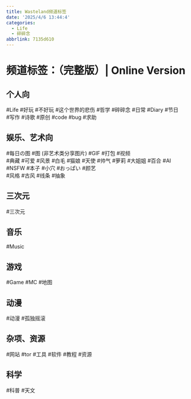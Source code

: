 ```yaml
---
title: Wasteland频道标签
date: '2025/4/6 13:44:4'
categories:
  - Life
  - 碎碎念
abbrlink: 7135d610
---
```

# 频道标签：（完整版）| Online Version  

## 个人向
#Life #好玩 #不好玩  #这个世界的悲伤 #哲学 #碎碎念 #日常 #Diary #节日   
#写作 #诗歌 #原创 #code #bug #求助  

## 娱乐、艺术向
#每日の图  #图  (非艺术类分享图片) #GIF #打包 #视频  
#典藏 #可爱 #风景 #白毛 #猫娘 #天使 #帅气 #萝莉 #大姐姐 #百合 #AI  
#NSFW #本子 #小穴 #おっぱい #颜艺  
#风格 #古风 #线条 #抽象 

## 三次元
#三次元  

## 音乐 
#Music  

## 游戏  
#Game #MC #地图

## 动漫
#动漫 #孤独摇滚  

## 杂项、资源
#网站 #tor #工具 #软件 #教程 #资源  

## 科学
#科普 #天文